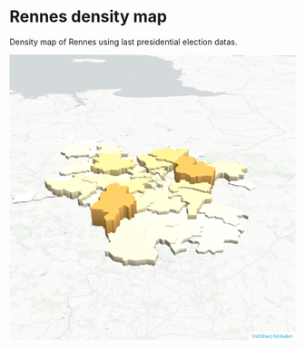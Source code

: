 # Rennes density map

Density map of Rennes using last presidential election datas.

![screenshot](./src/rennes-density-map.png)
